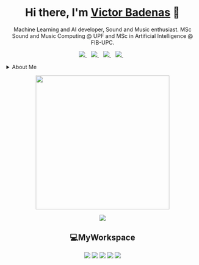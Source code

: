 <h1 align='center'>
    Hi there, I'm <a href="https://github.com/vbadenas">Victor Badenas</a> 👋
</h1>

<p align='center'>
Machine Learning and AI developer, Sound and Music enthusiast. MSc Sound and Music Computing @ UPF and MSc in Artificial Intelligence @ FIB-UPC.
</p>

<p align='center'>
  <a href="https://www.linkedin.com/in/v%C3%ADctor-badenas-crespo-6a7a0017a/">
    <img src="https://img.shields.io/badge/linkedin-%230077B5.svg?&style=for-the-badge&logo=linkedin&logoColor=white" />
  </a>&nbsp;&nbsp;
  <a href="https://www.instagram.com/victorbadenas/">
    <img src="https://img.shields.io/badge/instagram-%23E4405F.svg?&style=for-the-badge&logo=instagram&logoColor=white" />
  </a>&nbsp;&nbsp;
  <a href="https://twitter.com/pirulok02">
    <img src="https://img.shields.io/badge/Twitter-1DA1F2?style=for-the-badge&logo=twitter&logoColor=white" />
  </a>&nbsp;&nbsp;
  <a href="https://github.com/vbadenas">
    <img src="https://img.shields.io/badge/GitHub-100000?style=for-the-badge&logo=github&logoColor=white" />
  </a>&nbsp;&nbsp; 
</p>

<details>
    <summary>About Me</summary>

- 🔭 I’m currently working on a framework for training models with pytorch called [frarch](https://github.com/vbadenas/frarch) along with my master thesis at HPAI-BSC.<br>
- 🌱 I’m currently learning Deep Learning and Machine Learning @FIB-UPC.<br>
- 🤔 In 2022 I hope to improve upon the repositories [DNNEffects](https://github.com/vbadenas/DNNEffects) & [frarch](https://github.com/vbadenas/frarch) to train models for emulating audio effects using DNNs.<br>
- 💬 Ask me about deep learning, music and sound 😊🎵🔊📖<br>
- 📫 How to reach me: [victor.badenas@gmail.com📧](mailto:victor.badenas@gmail.com)<br>

</details>




<p align='center'>
  <a href="#"><img src="https://github-readme-stats.vercel.app/api?username=vbadenas&show_icons=true&count_private=true&theme=dark" width="350"></a>
</p>

<p align='center'>
  <a href=""><img src="https://github-readme-stats.vercel.app/api/top-langs/?username=vbadenas&theme=dark&hide=jupyter notebook"></a>
</p>

<h2 align='center'>💻MyWorkspace</h2>
<p align='center'>
    <img src='https://img.shields.io/badge/Linux-FCC624?style=for-the-badge&logo=linux&logoColor=black'>
    <img src='https://img.shields.io/badge/Ubuntu-E95420?style=for-the-badge&logo=ubuntu&logoColor=black'>
    <img src='https://img.shields.io/badge/AMD-Ryzen_9_5900X-ED1C24?style=for-the-badge&logo=amd&logoColor=black'>
    <img src="https://img.shields.io/badge/RAM-32GB-%230071C5.svg?&style=for-the-badge&logoColor=white" />
    <img src='https://img.shields.io/badge/NVIDIA-GTX1060-76B900?style=for-the-badge&logo=nvidia&logoColor=white'>
</p>
